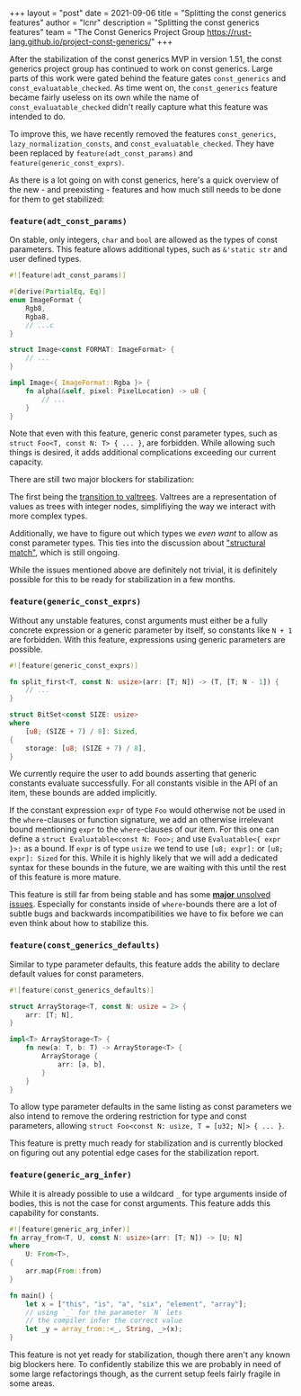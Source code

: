 +++
layout = "post"
date = 2021-09-06
title = "Splitting the const generics features"
author = "lcnr"
description = "Splitting the const generics features"
team = "The Const Generics Project Group <https://rust-lang.github.io/project-const-generics/>"
+++

After the stabilization of the const generics MVP in version 1.51, the const generics project group has continued to
work on const generics. Large parts of this work were gated behind the feature gates `const_generics` and `const_evaluatable_checked`. As time went on, the
`const_generics` feature became fairly useless on its own while the name of
`const_evaluatable_checked` didn't really capture what this feature was intended to do.

To improve this, we have recently removed the features `const_generics`, `lazy_normalization_consts`, and `const_evaluatable_checked`. They have been replaced by `feature(adt_const_params)` and `feature(generic_const_exprs)`.

As there is a lot going on with const generics, here's a quick overview of the new - and preexisting - features and how much still needs to be done for them to get stabilized:

### `feature(adt_const_params)`

On stable, only integers, `char` and `bool` are allowed as the types of const parameters. This feature allows additional types, such as `&'static str` and user defined types.
```rust
#![feature(adt_const_params)]

#[derive(PartialEq, Eq)]
enum ImageFormat {
    Rgb8,
    Rgba8,
    // ...c
}

struct Image<const FORMAT: ImageFormat> {
    // ...
}

impl Image<{ ImageFormat::Rgba }> {
    fn alpha(&self, pixel: PixelLocation) -> u8 {
        // ...
    }
}
```
Note that even with this feature, generic const parameter types, such as `struct Foo<T, const N: T> { ... }`, are forbidden.
While allowing such things is desired, it adds additional complications exceeding our current capacity.

There are still two major blockers for stabilization: 

The first being the [transition to valtrees](https://github.com/rust-lang/rust/pull/83234). Valtrees are a representation of values as trees with integer nodes, simplifiying the way we interact with more complex types.

Additionally, we have to figure out which types we *even want* to allow as const parameter types. This ties into the discussion
about ["structural match"](https://github.com/rust-lang/rust/issues/74446), which is still ongoing.

While the issues mentioned above are definitely not trivial, it is definitely possible for this to be ready for stabilization in a few months.

### `feature(generic_const_exprs)`

Without any unstable features, const arguments must either be a fully concrete expression or a generic parameter by itself, so constants like `N + 1` are forbidden. With this feature, expressions using generic parameters are possible. 

```rust
#![feature(generic_const_exprs)]

fn split_first<T, const N: usize>(arr: [T; N]) -> (T, [T; N - 1]) {
    // ...
}

struct BitSet<const SIZE: usize>
where
    [u8; (SIZE + 7) / 8]: Sized,
{
    storage: [u8; (SIZE + 7) / 8],
}
```

We currently require the user to add bounds asserting that generic constants evaluate successfully. For all constants visible in the API of an item, these bounds are added implicitly. 

If the constant expression `expr` of type `Foo` would otherwise not be used in the `where`-clauses or function signature, we add an otherwise irrelevant bound mentioning `expr` to the `where`-clauses of our item. For this one can define a `struct Evaluatable<const N: Foo>;` and use `Evaluatable<{ expr }>:` as a bound. If `expr` is of type `usize` we tend to use `[u8; expr]:`
or `[u8; expr]: Sized` for this. While it is highly likely that we will add a dedicated syntax for these bounds in the future, we are waiting with this until the rest of this feature is more mature.

This feature is still far from being stable and has some [**major** unsolved issues](https://github.com/rust-lang/project-const-generics/blob/master/design-docs/anon-const-substs.md). Especially for constants inside of `where`-bounds there are a lot of subtle bugs and backwards incompatibilities we have to fix before we can even think about how to stabilize this.

### `feature(const_generics_defaults)`

Similar to type parameter defaults, this feature adds the ability to declare default values for const parameters.

```rust
#![feature(const_generics_defaults)]

struct ArrayStorage<T, const N: usize = 2> {
    arr: [T; N],
}

impl<T> ArrayStorage<T> {
    fn new(a: T, b: T) -> ArrayStorage<T> {
        ArrayStorage {
            arr: [a, b],
        }
    }
}
```
To allow type parameter defaults in the same listing as const parameters we also intend to remove the ordering restriction for
type and const parameters, allowing `struct Foo<const N: usize, T = [u32; N]> { ... }`.

This feature is pretty much ready for stabilization and is currently blocked on figuring out any potential edge cases for the
stabilization report.

### `feature(generic_arg_infer)`

While it is already possible to use a wildcard `_` for type arguments inside of bodies, this is not the case for const arguments.
This feature adds this capability for constants.

```rust
#![feature(generic_arg_infer)]
fn array_from<T, U, const N: usize>(arr: [T; N]) -> [U; N]
where
    U: From<T>,
{
    arr.map(From::from)
}

fn main() {
    let x = ["this", "is", "a", "six", "element", "array"];
    // using `_` for the parameter `N` lets
    // the compiler infer the correct value
    let _y = array_from::<_, String, _>(x);
}
```

This feature is not yet ready for stabilization, though there aren't any known big blockers here.
To confidently stabilize this we are probably in need of some large refactorings though, as the current setup
feels fairly fragile in some areas.

